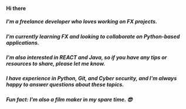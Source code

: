 #### Hi there 

##### I'm a **freelance developer** who loves working on **FX projects**. 

##### I'm currently learning **FX** and looking to collaborate on **Python-based applications**.

##### I'm also interested in **REACT** and **Java**, so if you have any tips or resources to share, please let me know. 

##### I have experience in **Python**, **Git**, and **Cyber security**, and I'm always happy to answer questions about these topics.

##### Fun fact: I'm also a **film maker** in my spare time. 😎




